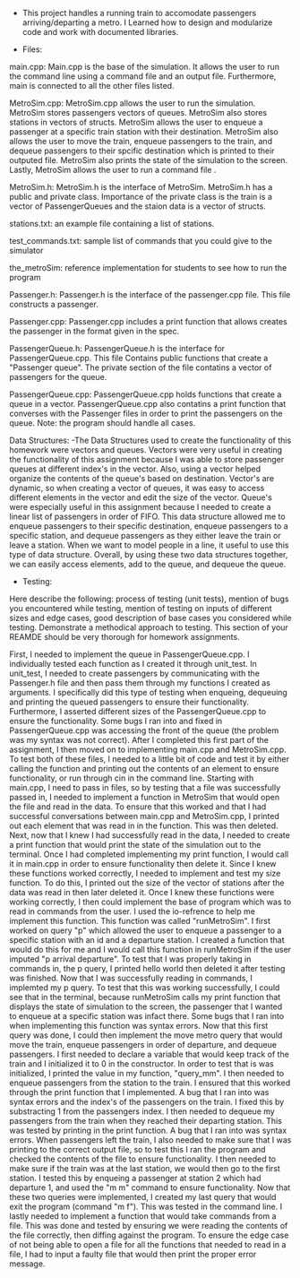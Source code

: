 * This project handles a running train to accomodate passengers arriving/departing a metro. I Learned how to design and modularize code and work with documented libraries.

* Files:

main.cpp:
     Main.cpp is the base of the simulation. It allows the user to run the
     command line using a command file and an output file. Furthermore, main
     is connected to all the other files listed.

MetroSim.cpp:
     MetroSim.cpp allows the user to run the simulation. MetroSim stores
     passengers vectors of queues. MetroSim also stores stations in vectors
     of structs. MetroSim allows the user to enqueue a passenger at a specific
     train station with their destination. MetroSim also allows the user to
     move the train, enqueue passengers to the train, and dequeue passengers to
     their spcific destination which is printed to their outputed file.
     MetroSim also prints the state of the simulation to the screen. Lastly,
     MetroSim allows the user to run a command file .

MetroSim.h:
        MetroSim.h is the interface of MetroSim. MetroSim.h has a public and
        private class. Importance of the private class is the train is a
        vector of PassengerQueues and the staion data is a vector of structs.

stations.txt:
        an example file containing a list of stations.

test_commands.txt:
        sample list of commands that you could give to the simulator

the_metroSim:
        reference implementation for students to see how to run the program

Passenger.h:
        Passenger.h is the interface of the passenger.cpp file. This file
        constructs a passenger.

Passenger.cpp:
        Passenger.cpp includes a print function that allows creates the
        passenger in the format given in the spec.

PassengerQueue.h:
        PassengerQueue.h is the interface for PassengerQueue.cpp. This file
        Contains public functions that create a "Passenger queue". The private
        section of the file contatins a vector of passengers for the queue.

PassengerQueue.cpp:
        PassengerQueue.cpp holds functions that create a queue in a vector.
        PassengerQueue.cpp also contatins a print function that converses
        with the Passenger files in order to print the passengers on the
        queue.
Note:  the program should handle all cases.

Data Structures:
        -The Data Structures used to create the functionality of this homework
         were vectors and queues. Vectors were very useful in creating the
         functionality of this assignment because I was able to store
         passenger queues at different index's in the vector. Also, using a
         vector helped organize the contents of the queue's based on
         destination. Vector's are dynamic, so when creating a vector of
         queues, it was easy to access different elements in the vector and
         edit the size of the vector. Queue's were especially useful in this
         assignment because I needed to create a linear list of passengers in
         order of FIFO. This data structure allowed me to enqueue passengers
         to their specific destination, enqueue passengers to a specific
         station, and dequeue passengers as they either leave the train or
         leave a station. When we want to model people in a line, it useful
         to use this type of data structure. Overall, by using these two
         data structures together, we can easily access elements, add to the
         queue, and dequeue the queue.

* Testing:

Here describe the following: process of testing (unit tests), mention
of bugs you encountered while testing, mention of testing on inputs of
different sizes and edge cases, good description of base cases you
considered while testing. Demonstrate a methodical approach to
testing.  This section of your REAMDE should be very thorough for
homework assignments.

First, I needed to implement the queue in PassengerQueue.cpp. I individually
tested each function as I created it through unit_test. In unit_test, I needed
to create passengers by communicating with the Passenger.h file and then pass
them through my functions I created as arguments. I specifically did this type
of testing when enqueing, dequeuing and printing the queued passengers to
ensure their functionality. Furthermore, I asserted different sizes of the
PassengerQueue.cpp to ensure the functionality. Some bugs I ran into and fixed
in PassengerQueue.cpp was accessing the front of the queue (the problem was my
syntax was not correct). After I completed this first part of the assignment,
I then moved on to implementing main.cpp and MetroSim.cpp. To test both of
these files, I needed to a little bit of code and test it by either calling the
function and printing out the contents of an element to ensure functionality,
or run through cin in the command line. Starting with main.cpp, I need to
pass in files, so by testing that a file was successfully passed in, I needed
to implement a function in MetroSim that would open the file and read in the
data. To ensure that this worked and that I had successful conversations
between main.cpp and MetroSim.cpp, I printed out each element that was read
in in the function. This was then deleted. Next, now that I knew I had
successfully read in the data, I needed to create a print function that would
print the state of the simulation out to the terminal. Once I had completed
implementing my print function, I would call it in main.cpp in order to
ensure functionality then delete it. Since I knew these functions worked
correctly, I needed to implement and test my size function. To do this, I
printed out the size of the vector of stations after the data was read in then
later deleted it. Once I knew these functions were working correctly, I then
could implement the base of program which was to read in commands from the user.
I used the io-refrence to help me implement this function. This function was
called "runMetroSim". I first worked on query "p" which allowed the user to
enqueue a passenger to a specific station with an id and a departure station.
I created a function that would do this for me and I would call this function
in runMetroSim if the user imputed "p arrival departure". To test that I was
properly taking in commands in, the p query, I printed hello world then
deleted it after testing was finished. Now that I was successfully reading
in commands, I implemted my p query. To test that this was working successfully,
I could see that in the terminal, because runMetroSim calls my print function
that displays the state of simulation to the screen, the passenger that I
wanted to enqueue at a specific station was infact there. Some bugs that I ran
into when implementing this function was syntax errors. Now that this first
query was done, I could then implement the move metro query that would move
the train, enqueue passengers in order of departure, and dequeue passengers.
I first needed to declare a variable that would keep track of the train
and I initialized it to 0 in the constructor. In order to test that is was
initialized, I printed the value in my function, "query_mm". I then needed
to enqueue passengers from the station to the train. I ensured that this worked
through the print function that I implemented. A bug that I ran into was
syntax errors and the index's of the passengers on the train. I fixed this by
substracting 1 from the passengers index. I then needed to dequeue my
passengers from the train when they reached their departing station. This
was tested by printing in the print function. A bug that I ran into was
syntax errors. When passengers left the train, I also needed to make sure that
I was printing to the correct output file, so to test this I ran the program
and checked the contents of the file to ensure functionality. I then needed
to make sure if the train was at the last station, we would then go to the
first station. I tested this by enqueing a passenger at station 2 which
had departure 1, and used the "m m" command to ensure functionality. Now that
these two queries were implemented, I created my last query that would exit the
program (command "m f"). This was tested in the command line. I lastly needed
to implement a function that would take commands from a file. This was done
and tested by ensuring we were reading the contents of the file correctly, then
diffing against the program. To ensure the edge case of not being able to
open a file for all the functions that needed to read in a file, I had to
input a faulty file that would then print the proper error message.
